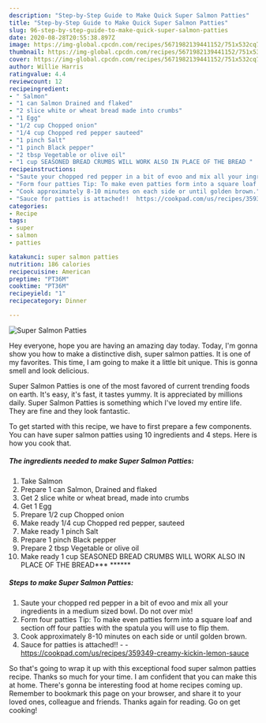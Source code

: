 ```yaml
---
description: "Step-by-Step Guide to Make Quick Super Salmon Patties"
title: "Step-by-Step Guide to Make Quick Super Salmon Patties"
slug: 96-step-by-step-guide-to-make-quick-super-salmon-patties
date: 2020-08-28T20:55:38.897Z
image: https://img-global.cpcdn.com/recipes/5671982139441152/751x532cq70/super-salmon-patties-recipe-main-photo.jpg
thumbnail: https://img-global.cpcdn.com/recipes/5671982139441152/751x532cq70/super-salmon-patties-recipe-main-photo.jpg
cover: https://img-global.cpcdn.com/recipes/5671982139441152/751x532cq70/super-salmon-patties-recipe-main-photo.jpg
author: Willie Harris
ratingvalue: 4.4
reviewcount: 12
recipeingredient:
- " Salmon"
- "1 can Salmon Drained and flaked"
- "2 slice white or wheat bread made into crumbs"
- "1 Egg"
- "1/2 cup Chopped onion"
- "1/4 cup Chopped red pepper sauteed"
- "1 pinch Salt"
- "1 pinch Black pepper"
- "2 tbsp Vegetable or olive oil"
- "1 cup SEASONED BREAD CRUMBS WILL WORK ALSO IN PLACE OF THE BREAD "
recipeinstructions:
- "Saute your chopped red pepper in a bit of evoo and mix all your ingredients in a medium sized bowl. Do not over mix!"
- "Form four patties Tip: To make even patties form into a square loaf and section off four patties with the spatula you will use to flip them."
- "Cook approximately 8-10 minutes on each side or until golden brown."
- "Sauce for patties is attached!!  https://cookpad.com/us/recipes/359349-creamy-kickin-lemon-sauce"
categories:
- Recipe
tags:
- super
- salmon
- patties

katakunci: super salmon patties 
nutrition: 186 calories
recipecuisine: American
preptime: "PT36M"
cooktime: "PT36M"
recipeyield: "1"
recipecategory: Dinner

---
```



![Super Salmon Patties](https://img-global.cpcdn.com/recipes/5671982139441152/751x532cq70/super-salmon-patties-recipe-main-photo.jpg)

Hey everyone, hope you are having an amazing day today. Today, I'm gonna show you how to make a distinctive dish, super salmon patties. It is one of my favorites. This time, I am going to make it a little bit unique. This is gonna smell and look delicious.

Super Salmon Patties is one of the most favored of current trending foods on earth. It's easy, it's fast, it tastes yummy. It is appreciated by millions daily. Super Salmon Patties is something which I've loved my entire life. They are fine and they look fantastic.




To get started with this recipe, we have to first prepare a few components. You can have super salmon patties using 10 ingredients and 4 steps. Here is how you cook that.

<!--inarticleads1-->

##### The ingredients needed to make Super Salmon Patties:

1. Take  Salmon
1. Prepare 1 can Salmon, Drained and flaked
1. Get 2 slice white or wheat bread, made into crumbs
1. Get 1 Egg
1. Prepare 1/2 cup Chopped onion
1. Make ready 1/4 cup Chopped red pepper, sauteed
1. Make ready 1 pinch Salt
1. Prepare 1 pinch Black pepper
1. Prepare 2 tbsp Vegetable or olive oil
1. Make ready 1 cup SEASONED BREAD CRUMBS WILL WORK ALSO IN PLACE OF THE BREAD*** ******




<!--inarticleads2-->

##### Steps to make Super Salmon Patties:

1. Saute your chopped red pepper in a bit of evoo and mix all your ingredients in a medium sized bowl. Do not over mix!
1. Form four patties Tip: To make even patties form into a square loaf and section off four patties with the spatula you will use to flip them.
1. Cook approximately 8-10 minutes on each side or until golden brown.
1. Sauce for patties is attached!! -  - https://cookpad.com/us/recipes/359349-creamy-kickin-lemon-sauce




So that's going to wrap it up with this exceptional food super salmon patties recipe. Thanks so much for your time. I am confident that you can make this at home. There's gonna be interesting food at home recipes coming up. Remember to bookmark this page on your browser, and share it to your loved ones, colleague and friends. Thanks again for reading. Go on get cooking!
